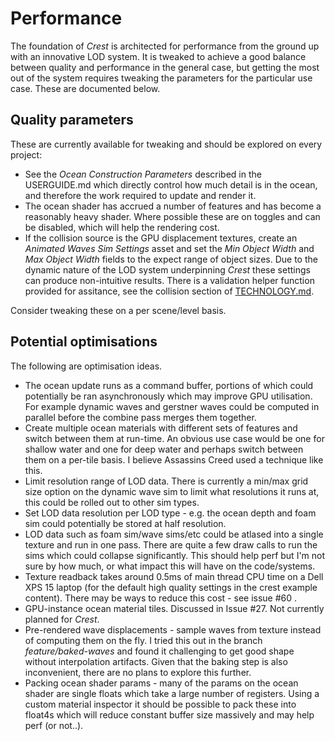 
# Performance

The foundation of *Crest* is architected for performance from the ground up with an innovative LOD system. It is tweaked to achieve a good balance between quality and performance in the general case, but getting the most out of the system requires tweaking the parameters for the particular use case. These are documented below.


## Quality parameters

These are currently available for tweaking and should be explored on every project:

* See the *Ocean Construction Parameters* described in the USERGUIDE.md which directly control how much detail is in the ocean, and therefore the work required to update and render it.
* The ocean shader has accrued a number of features and has become a reasonably heavy shader. Where possible these are on toggles and can be disabled, which will help the rendering cost.
* If the collision source is the GPU displacement textures, create an *Animated Waves Sim Settings* asset and set the *Min Object Width* and *Max Object Width* fields to the expect range of object sizes. Due to the dynamic nature of the LOD system underpinning *Crest* these settings can produce non-intuitive results. There is a validation helper function provided for assitance, see the collision section of [TECHNOLOGY.md](https://github.com/huwb/crest-oceanrender/blob/master/TECHNOLOGY.md).

Consider tweaking these on a per scene/level basis.


## Potential optimisations

The following are optimisation ideas.

* The ocean update runs as a command buffer, portions of which could potentially be ran asynchronously which may improve GPU utilisation. For example dynamic waves and gerstner waves could be computed in parallel before the combine pass merges them together.
* Create multiple ocean materials with different sets of features and switch between them at run-time. An obvious use case would be one for shallow water and one for deep water and perhaps switch between them on a per-tile basis. I believe Assassins Creed used a technique like this.
* Limit resolution range of LOD data. There is currently a min/max grid size option on the dynamic wave sim to limit what resolutions it runs at, this could be rolled out to other sim types.
* Set LOD data resolution per LOD type - e.g. the ocean depth and foam sim could potentially be stored at half resolution.
* LOD data such as foam sim/wave sims/etc could be atlased into a single texture and run in one pass. There are quite a few draw calls to run the sims which could collapse significantly. This should help perf but I'm not sure by how much, or what impact this will have on the code/systems.
* Texture readback takes around 0.5ms of main thread CPU time on a Dell XPS 15 laptop (for the default high quality settings in the crest example content). There may be ways to reduce this cost - see issue #60 .
* GPU-instance ocean material tiles. Discussed in Issue #27. Not currently planned for *Crest*.
* Pre-rendered wave displacements - sample waves from texture instead of computing them on the fly. I tried this out in the branch *feature/baked-waves* and found it challenging to get good shape without interpolation artifacts. Given that the baking step is also inconvenient, there are no plans to explore this further.
* Packing ocean shader params - many of the params on the ocean shader are single floats which take a large number of registers. Using a custom material inspector it should be possible to pack these into float4s which will reduce constant buffer size massively and may help perf (or not..).

